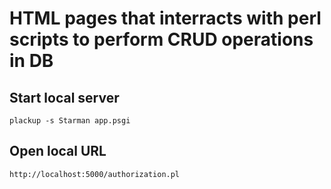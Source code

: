 # HTML pages that interracts with perl scripts to perform CRUD operations in DB

## Start local server

```
plackup -s Starman app.psgi
```
## Open local URL

```
http://localhost:5000/authorization.pl
```
